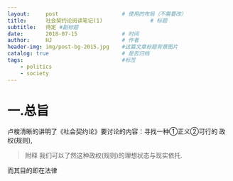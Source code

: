 ```yaml
---
layout:     post                    # 使用的布局（不需要改）
title:      社会契约论阅读笔记(1)               # 标题 
subtitle:   待定 #副标题
date:       2018-07-15              # 时间
author:     HJ                      # 作者
header-img: img/post-bg-2015.jpg    #这篇文章标题背景图片
catalog: true                       # 是否归档
tags:                               #标签
    - politics
    - society
---
```

# 一.总旨
    
卢梭清晰的讲明了《社会契约论》要讨论的内容：寻找一种①正义②可行的 政权(规则),
> 附释 我们可以了然这种政权(规则)的理想状态与现实依托.

而其目的即在法律
